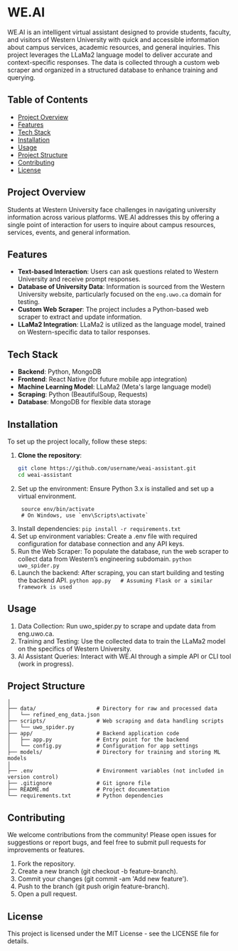 # WE.AI

WE.AI is an intelligent virtual assistant designed to provide students, faculty, and visitors of Western University with quick and accessible information about campus services, academic resources, and general inquiries. This project leverages the LLaMa2 language model to deliver accurate and context-specific responses. The data is collected through a custom web scraper and organized in a structured database to enhance training and querying.

## Table of Contents
- [Project Overview](#project-overview)
- [Features](#features)
- [Tech Stack](#tech-stack)
- [Installation](#installation)
- [Usage](#usage)
- [Project Structure](#project-structure)
- [Contributing](#contributing)
- [License](#license)

## Project Overview
Students at Western University face challenges in navigating university information across various platforms. WE.AI addresses this by offering a single point of interaction for users to inquire about campus resources, services, events, and general information.

## Features
- **Text-based Interaction**: Users can ask questions related to Western University and receive prompt responses.
- **Database of University Data**: Information is sourced from the Western University website, particularly focused on the `eng.uwo.ca` domain for testing.
- **Custom Web Scraper**: The project includes a Python-based web scraper to extract and update information.
- **LLaMa2 Integration**: LLaMa2 is utilized as the language model, trained on Western-specific data to tailor responses.

## Tech Stack
- **Backend**: Python, MongoDB
- **Frontend**: React Native (for future mobile app integration)
- **Machine Learning Model**: LLaMa2 (Meta's large language model)
- **Scraping**: Python (BeautifulSoup, Requests)
- **Database**: MongoDB for flexible data storage

## Installation
To set up the project locally, follow these steps:

1. **Clone the repository**:
   ```bash
   git clone https://github.com/username/weai-assistant.git
   cd weai-assistant
   ```
2. Set up the environment: Ensure Python 3.x is installed and set up a virtual environment.
   ```python3 -m venv env
    source env/bin/activate   
    # On Windows, use `env\Scripts\activate`
     ```
3. Install dependencies:
     ```pip install -r requirements.txt```
4. Set up environment variables: Create a .env file with required configuration for database connection and any API keys.
5. Run the Web Scraper: To populate the database, run the web scraper to collect data from Western’s engineering subdomain.
      ```python uwo_spider.py```
6. Launch the backend: After scraping, you can start building and testing the backend API.
     ```python app.py   # Assuming Flask or a similar framework is used```


## Usage
1. Data Collection: Run uwo_spider.py to scrape and update data from eng.uwo.ca.
2. Training and Testing: Use the collected data to train the LLaMa2 model on the specifics of Western University.
3. AI Assistant Queries: Interact with WE.AI through a simple API or CLI tool (work in progress).
   
## Project Structure

```weai-assistant/
│
├── data/                   # Directory for raw and processed data
│   └── refined_eng_data.json
├── scripts/                # Web scraping and data handling scripts
│   └── uwo_spider.py
├── app/                    # Backend application code
│   ├── app.py              # Entry point for the backend
│   └── config.py           # Configuration for app settings
├── models/                 # Directory for training and storing ML models
│
├── .env                    # Environment variables (not included in version control)
├── .gitignore              # Git ignore file
├── README.md               # Project documentation
└── requirements.txt        # Python dependencies
```
## Contributing
We welcome contributions from the community! Please open issues for suggestions or report bugs, and feel free to submit pull requests for improvements or features.

1. Fork the repository.
2. Create a new branch (git checkout -b feature-branch).
3. Commit your changes (git commit -am 'Add new feature').
4. Push to the branch (git push origin feature-branch).
5. Open a pull request.
   
## License
This project is licensed under the MIT License - see the LICENSE file for details.
